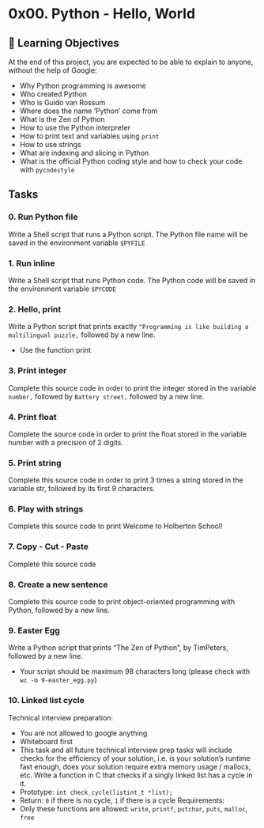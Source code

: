 # 0x00. Python - Hello, World
## :open_book: Learning Objectives
At the end of this project, you are expected to be able to explain to anyone, without the help of Google:
* Why Python programming is awesome
* Who created Python
* Who is Guido van Rossum
* Where does the name ‘Python’ come from
* What is the Zen of Python
* How to use the Python interpreter
* How to print text and variables using ```print```
* How to use strings
* What are indexing and slicing in Python
* What is the official Python coding style and how to check your code with ```pycodestyle```
## Tasks
### 0. Run Python file
Write a Shell script that runs a Python script.
The Python file name will be saved in the environment variable ```$PYFILE```
### 1. Run inline
Write a Shell script that runs Python code.
The Python code will be saved in the environment variable ```$PYCODE```
### 2. Hello, print
Write a Python script that prints exactly ```"Programming is like building a multilingual puzzle,``` followed by a new line.
* Use the function print
### 3. Print integer
Complete this source code in order to print the integer stored in the variable ```number,``` followed by ```Battery street,``` followed by a new line.
### 4. Print float
Complete the source code in order to print the float stored in the variable number with a precision of 2 digits.
### 5. Print string
Complete this source code in order to print 3 times a string stored in the variable str, followed by its first 9 characters.
### 6. Play with strings
Complete this source code to print Welcome to Holberton School!
### 7. Copy - Cut - Paste
Complete this source code
### 8. Create a new sentence
Complete this source code to print object-oriented programming with Python, followed by a new line.
### 9. Easter Egg
Write a Python script that prints “The Zen of Python”, by TimPeters, followed by a new line.
* Your script should be maximum 98 characters long (please check with ```wc -m 9-easter_egg.py```)
### 10. Linked list cycle
Technical interview preparation:
* You are not allowed to google anything
* Whiteboard first
* This task and all future technical interview prep tasks will include checks for the efficiency of your solution, i.e. is your solution’s runtime fast enough, does your solution require extra memory usage / mallocs, etc.
Write a function in C that checks if a singly linked list has a cycle in it.
* Prototype: ```int check_cycle(listint_t *list);```
* Return: ```0``` if there is no cycle, ```1``` if there is a cycle
Requirements:
* Only these functions are allowed: ```write```, ```printf```, ```putchar```, ```puts```, ```malloc```, ```free```

